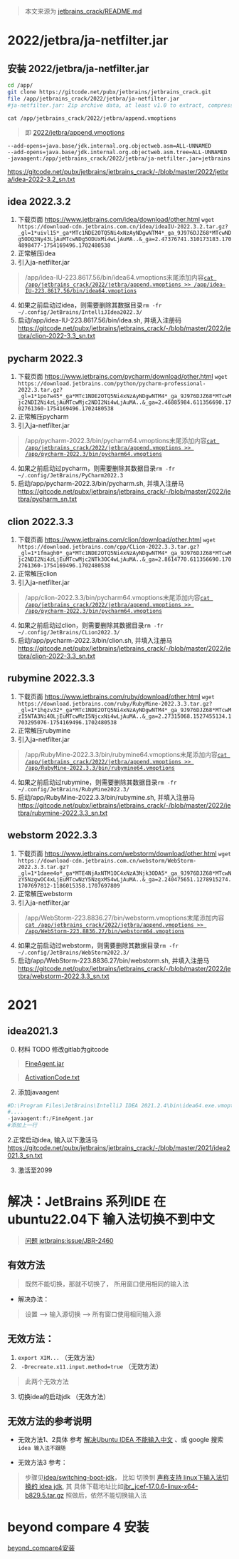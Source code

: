 > 本文来源为 [jetbrains_crack/README.md](https://gitcode.net/pubx/jetbrains/jetbrains_crack/-/blob/master/README.md)
# 2022/jetbra/ja-netfilter.jar 

## 安装 2022/jetbra/ja-netfilter.jar 
```bash
cd /app/
git clone https://gitcode.net/pubx/jetbrains/jetbrains_crack.git
file /app/jetbrains_crack/2022/jetbra/ja-netfilter.jar 
#ja-netfilter.jar: Zip archive data, at least v1.0 to extract, compression method=deflate
```
 
 ```cat /app/jetbrains_crack/2022/jetbra/append.vmoptions ```
>  即 [2022/jetbra/append.vmoptions](https://gitcode.net/pubx/jetbrains/jetbrains_crack/-/blob/master/2022/jetbra/append.vmoptions)
```text
--add-opens=java.base/jdk.internal.org.objectweb.asm=ALL-UNNAMED
--add-opens=java.base/jdk.internal.org.objectweb.asm.tree=ALL-UNNAMED
-javaagent:/app/jetbrains_crack/2022/jetbra/ja-netfilter.jar=jetbrains
```

https://gitcode.net/pubx/jetbrains/jetbrains_crack/-/blob/master/2022/jetbra/idea-2022-3.2_sn.txt


## idea 2022.3.2
1. 下载页面 https://www.jetbrains.com/idea/download/other.html
```wget https://download-cdn.jetbrains.com.cn/idea/ideaIU-2022.3.2.tar.gz?_gl=1*uivl15*_ga*MTc1NDE2OTQ5Ni4xNzAyNDgwNTM4*_ga_9J976DJZ68*MTcwNDg5ODQ3Ny43LjAuMTcwNDg5ODUxMi4wLjAuMA..&_ga=2.47376741.310173183.1704898477-1754169496.1702480538```
2. 正常解压idea
3. 引入ja-netfilter.jar
>/app/idea-IU-223.8617.56/bin/idea64.vmoptions末尾添加内容[```cat /app/jetbrains_crack/2022/jetbra/append.vmoptions >> /app/idea-IU-223.8617.56/bin/idea64.vmoptions```](https://gitcode.net/pubx/jetbrains/jetbrains_crack/-/blob/master/2022/jetbra/append.vmoptions)
4. 如果之前启动过idea，则需要删除其数据目录```rm -fr ~/.config/JetBrains/IntelliJIdea2022.3/```
5. 启动/app/idea-IU-223.8617.56/bin/idea.sh, 并填入注册码 https://gitcode.net/pubx/jetbrains/jetbrains_crack/-/blob/master/2022/jetbra/clion-2022-3.3_sn.txt



## pycharm 2022.3
1. 下载页面 https://www.jetbrains.com/pycharm/download/other.html
```wget https://download.jetbrains.com/python/pycharm-professional-2022.3.tar.gz?_gl=1*1po7w45*_ga*MTc1NDE2OTQ5Ni4xNzAyNDgwNTM4*_ga_9J976DJZ68*MTcwMjc2NDI2Ni4zLjAuMTcwMjc2NDI2Ni4wLjAuMA..&_ga=2.46885984.611356690.1702761360-1754169496.1702480538```
2. 正常解压pycharm
3. 引入ja-netfilter.jar
>/app/pycharm-2022.3/bin/pycharm64.vmoptions末尾添加内容[```cat /app/jetbrains_crack/2022/jetbra/append.vmoptions >> /app/pycharm-2022.3/bin/pycharm64.vmoptions```](https://gitcode.net/pubx/jetbrains/jetbrains_crack/-/blob/master/2022/jetbra/append.vmoptions)
4. 如果之前启动过pycharm，则需要删除其数据目录```rm -fr ~/.config/JetBrains/PyCharm2022.3```
5. 启动/app/pycharm-2022.3/bin/pycharm.sh, 并填入注册马 https://gitcode.net/pubx/jetbrains/jetbrains_crack/-/blob/master/2022/jetbra/pycharm_sn.txt

## clion 2022.3.3
1. 下载页面 https://www.jetbrains.com/clion/download/other.html
```wget  https://download.jetbrains.com/cpp/CLion-2022.3.3.tar.gz?_gl=1*1fmagh0*_ga*MTc1NDE2OTQ5Ni4xNzAyNDgwNTM4*_ga_9J976DJZ68*MTcwMjc2NDI2Ni4zLjEuMTcwMjc2NTk3OC4wLjAuMA..&_ga=2.8614770.611356690.1702761360-1754169496.1702480538```
2. 正常解压clion
3. 引入ja-netfilter.jar
>/app/clion-2022.3.3/bin/pycharm64.vmoptions末尾添加内容[```cat /app/jetbrains_crack/2022/jetbra/append.vmoptions >> /app/pycharm-2022.3/bin/pycharm64.vmoptions```](https://gitcode.net/pubx/jetbrains/jetbrains_crack/-/blob/master/2022/jetbra/append.vmoptions)
4. 如果之前启动过clion，则需要删除其数据目录```rm -fr ~/.config/JetBrains/CLion2022.3/```
5. 启动/app/pycharm-2022.3/bin/clion.sh, 并填入注册马 https://gitcode.net/pubx/jetbrains/jetbrains_crack/-/blob/master/2022/jetbra/clion-2022-3.3_sn.txt


## rubymine 2022.3.3
1. 下载页面 https://www.jetbrains.com/ruby/download/other.html
```wget https://download.jetbrains.com/ruby/RubyMine-2022.3.3.tar.gz?_gl=1*1hqzv32*_ga*MTc1NDE2OTQ5Ni4xNzAyNDgwNTM4*_ga_9J976DJZ68*MTcwMzI5NTA3Ni40LjEuMTcwMzI5NjcxNi4wLjAuMA..&_ga=2.27315068.1527455134.1703295076-1754169496.1702480538```
2. 正常解压rubymine
3. 引入ja-netfilter.jar
>/app/RubyMine-2022.3.3/bin/rubymine64.vmoptions末尾添加内容[```cat /app/jetbrains_crack/2022/jetbra/append.vmoptions >> /app/RubyMine-2022.3.3/bin/rubymine64.vmoptions```](https://gitcode.net/pubx/jetbrains/jetbrains_crack/-/blob/master/2022/jetbra/append.vmoptions)
4. 如果之前启动过rubymine，则需要删除其数据目录```rm -fr ~/.config/JetBrains/RubyMine2022.3/```
5. 启动/app/RubyMine-2022.3.3/bin/rubymine.sh, 并填入注册马 https://gitcode.net/pubx/jetbrains/jetbrains_crack/-/blob/master/2022/jetbra/rubymine-2022.3.3_sn.txt


## webstorm 2022.3.3
1. 下载页面 https://www.jetbrains.com/webstorm/download/other.html
```wget https://download-cdn.jetbrains.com.cn/webstorm/WebStorm-2022.3.3.tar.gz?_gl=1*1daee4o*_ga*MTE4NjAxNTM1OC4xNzA3Njk3ODA5*_ga_9J976DJZ68*MTcwNzY5NzgwOC4xLjEuMTcwNzY5NzgxMS4wLjAuMA..&_ga=2.240475651.1278915274.1707697812-1186015358.1707697809```
2. 正常解压webstorm
3. 引入ja-netfilter.jar
>/app/WebStorm-223.8836.27/bin/webstorm.vmoptions末尾添加内容[```cat /app/jetbrains_crack/2022/jetbra/append.vmoptions >> /app/WebStorm-223.8836.27/bin/webstorm64.vmoptions```](https://gitcode.net/pubx/jetbrains/jetbrains_crack/-/blob/master/2022/jetbra/append.vmoptions)
4. 如果之前启动过webstorm，则需要删除其数据目录```rm -fr ~/.config/JetBrains/WebStorm2022.3/```
5. 启动/app/WebStorm-223.8836.27/bin/webstorm.sh, 并填入注册马 https://gitcode.net/pubx/jetbrains/jetbrains_crack/-/blob/master/2022/jetbra/webstorm-2022.3.3_sn.txt

# 2021
##  idea2021.3


0. 材料 TODO 修改gitlab为gitcode
> [FineAgent.jar](https://gitlab.com/pubz/jetbrains-crack/-/raw/main/2021.3/FineAgent.jar)

> [ActivationCode.txt](https://gitlab.com/pubz/jetbrains-crack/-/raw/main/2021.3/ActivationCode.txt)

2. 添加javaagent
```python
#D:\Program Files\JetBrains\IntelliJ IDEA 2021.2.4\bin\idea64.exe.vmoptions
#....
-javaagent:f:/FineAgent.jar
#添加上一行
```

2.正常启动idea, 输入以下激活马 https://gitcode.net/pubx/jetbrains/jetbrains_crack/-/blob/master/2021/idea2021.3_sn.txt


3. 激活至2099



# 解决：JetBrains 系列IDE 在ubuntu22.04下 输入法切换不到中文
> [问题 jetbrains:issue/JBR-2460](https://youtrack.jetbrains.com/issue/JBR-2460)

## 有效方法
> 既然不能切换，那就不切换了， 所用窗口使用相同的输入法

- 解决办法：
> 设置 -->  输入源切换  --> 所有窗口使用相同输入源


##  无效方法： 
1. ```export XIM...```  （无效方法）
2. ``` -Drecreate.x11.input.method=true``` （无效方法）
> 此两个无效方法 
3.  切换idea的启动jdk （无效方法）


## 无效方法的参考说明
- 无效方法1、2具体 参考 [解决Ubuntu IDEA 不能输入中文](https://cloud.tencent.com/developer/article/1929886) 、或 google 搜索 ```idea 输入法不跟随```

- 无效方法3 参考：
> 步骤见[idea/switching-boot-jdk](https://www.jetbrains.com/help/idea/switching-boot-jdk.html)， 比如 切换到 [声称支持 linux下输入法切换的 idea jdk](https://github.com/JetBrains/JetBrainsRuntime/releases/tag/jbr-release-17.0.6b829.5), 其 具体下载地址比如[jbr_jcef-17.0.6-linux-x64-b829.5.tar.gz](https://cache-redirector.jetbrains.com/intellij-jbr/jbr_jcef-17.0.6-linux-x64-b829.5.tar.gz)
> 照做后，依然不能切换输入法


# beyond compare 4 安装
[beyond_compare4安装](https://gitcode.net/pubx/jetbrains/jetbrains_crack/-/blob/master/beyond_compare/beyond_compare4.md)
